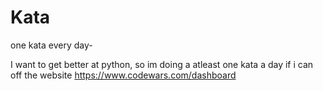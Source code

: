 # Kata
one kata every day-

I want to get better at python, so im doing a atleast one kata a day if i can off the website https://www.codewars.com/dashboard
